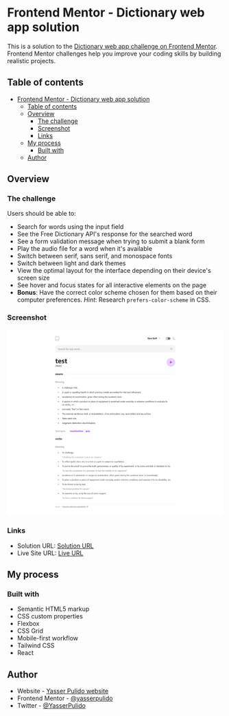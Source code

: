 # Frontend Mentor - Dictionary web app solution

This is a solution to the [Dictionary web app challenge on Frontend Mentor](https://www.frontendmentor.io/challenges/dictionary-web-app-h5wwnyuKFL). Frontend Mentor challenges help you improve your coding skills by building realistic projects. 

## Table of contents

- [Frontend Mentor - Dictionary web app solution](#frontend-mentor---dictionary-web-app-solution)
  - [Table of contents](#table-of-contents)
  - [Overview](#overview)
    - [The challenge](#the-challenge)
    - [Screenshot](#screenshot)
    - [Links](#links)
  - [My process](#my-process)
    - [Built with](#built-with)
  - [Author](#author)

## Overview

### The challenge

Users should be able to:

- Search for words using the input field
- See the Free Dictionary API's response for the searched word
- See a form validation message when trying to submit a blank form
- Play the audio file for a word when it's available
- Switch between serif, sans serif, and monospace fonts
- Switch between light and dark themes
- View the optimal layout for the interface depending on their device's screen size
- See hover and focus states for all interactive elements on the page
- **Bonus**: Have the correct color scheme chosen for them based on their computer preferences. _Hint_: Research `prefers-color-scheme` in CSS.

### Screenshot

![dictionary web app](./public/dictionary-web-app.png)

### Links

- Solution URL: [Solution URL](https://github.com/yasserpulido/dictionary-web-react-app)
- Live Site URL: [Live URL](https://dictionary-web-react-app.vercel.app/)

## My process

### Built with

- Semantic HTML5 markup
- CSS custom properties
- Flexbox
- CSS Grid
- Mobile-first workflow
- Tailwind CSS
- React

## Author

- Website - [Yasser Pulido website](https://yasserpulido.com/)
- Frontend Mentor - [@yasserpulido](https://www.frontendmentor.io/profile/yasserpulido)
- Twitter - [@YasserPulido](https://twitter.com/YasserPulido)
